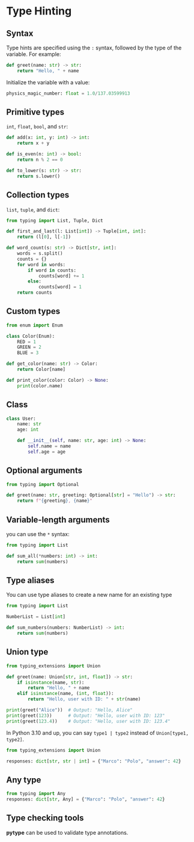 # Type Hinting

## Syntax

Type hints are specified using the `:` syntax, followed by the type of the variable. For example:

```py
def greet(name: str) -> str:
    return "Hello, " + name
```

Initialize the variable with a value:

```py
physics_magic_number: float = 1.0/137.03599913
```


## Primitive types

`int`, `float`, `bool`, and `str`:

```py
def add(x: int, y: int) -> int:
    return x + y

def is_even(n: int) -> bool:
    return n % 2 == 0

def to_lower(s: str) -> str:
    return s.lower()
```


## Collection types

`list`, `tuple`, and `dict`:

```py
from typing import List, Tuple, Dict

def first_and_last(l: List[int]) -> Tuple[int, int]:
    return (l[0], l[-1])

def word_count(s: str) -> Dict[str, int]:
    words = s.split()
    counts = {}
    for word in words:
        if word in counts:
            counts[word] += 1
        else:
            counts[word] = 1
    return counts
```

## Custom types

```py
from enum import Enum

class Color(Enum):
    RED = 1
    GREEN = 2
    BLUE = 3

def get_color(name: str) -> Color:
    return Color[name]

def print_color(color: Color) -> None:
    print(color.name)
```


## Class

```py
class User:
    name: str
    age: int

    def __init__(self, name: str, age: int) -> None:
        self.name = name
        self.age = age
```

## Optional arguments

```py
from typing import Optional

def greet(name: str, greeting: Optional[str] = "Hello") -> str:
    return f"{greeting}, {name}"
```


## Variable-length arguments

you can use the `*` syntax:

```py
from typing import List

def sum_all(*numbers: int) -> int:
    return sum(numbers)
```


## Type aliases

You can use type aliases to create a new name for an existing type

```py
from typing import List

NumberList = List[int]

def sum_numbers(numbers: NumberList) -> int:
    return sum(numbers)
```


## Union type

```py
from typing_extensions import Union

def greet(name: Union[str, int, float]) -> str:
    if isinstance(name, str):
        return "Hello, " + name
    elif isinstance(name, (int, float)):
        return "Hello, user with ID: " + str(name)

print(greet("Alice"))  # Output: "Hello, Alice"
print(greet(123))      # Output: "Hello, user with ID: 123"
print(greet(123.4))    # Output: "Hello, user with ID: 123.4"
```

In Python 3.10 and up, you can say `type1 | type2` instead of `Union[type1, type2]`.

```py
from typing_extensions import Union

responses: dict[str, str | int] = {"Marco": "Polo", "answer": 42}
```


## Any type

```py
from typing import Any
responses: dict[str, Any] = {"Marco": "Polo", "answer": 42}
```


## Type checking tools

**pytype** can be used to validate type annotations.